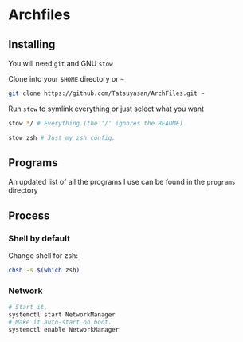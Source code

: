 # Archfiles

## Installing

You will need `git` and GNU `stow`

Clone into your `$HOME` directory or `~`

```bash
git clone https://github.com/Tatsuyasan/ArchFiles.git ~
```

Run `stow` to symlink everything or just select what you want

```bash
stow */ # Everything (the '/' ignores the README).
```

```bash
stow zsh # Just my zsh config.
```

## Programs

An updated list of all the programs I use can be found in the `programs` directory
## Process

### Shell by default
Change shell for zsh:
```bash
chsh -s $(which zsh)
```

### Network
```bash
# Start it.
systemctl start NetworkManager
# Make it auto-start on boot.
systemctl enable NetworkManager
```